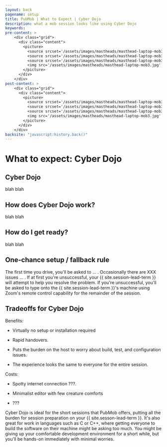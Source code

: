 ```yaml
---
layout: back
pagename: setup
title: PubMob | What to Expect | Cyber Dojo
description: what a mob session looks like using Cyber Dojo
keywords:
pre-content: >
    <div class="grid">
      <div class="content">
        <picture>
          <source srcset='/assets/images/mastheads/masthead-laptop-mob3.jpg' media='(max-width: 1080px)'>
          <source srcset='/assets/images/mastheads/masthead-laptop-mob3.jpg' media='(min-width: 960px)'>
          <source srcset='/assets/images/mastheads/masthead-laptop-mob3.jpg' media='(min-width: 830px'>
          <img src='/assets/images/mastheads/masthead-laptop-mob3.jpg' alt='PubMob what to expect'>
        </picture>
      </div>
    </div>
post-content: >
    <div class="grid">
      <div class="content">
        <picture>
          <source srcset='/assets/images/mastheads/masthead-laptop-mob3.jpg' media='(max-width: 1080px)'>
          <source srcset='/assets/images/mastheads/masthead-laptop-mob3.jpg' media='(min-width: 960px)'>
          <source srcset='/assets/images/mastheads/masthead-laptop-mob3.jpg' media='(min-width: 830px'>
          <img src='/assets/images/mastheads/masthead-laptop-mob3.jpg' alt='PubMob what to expect'>
        </picture>
      </div>
    </div>
backsite: "javascript:history.back()"
---
```

<h1>What to expect: Cyber Dojo</h1>

<div>
  <h2>Cyber Dojo</h2>
  <p>blah blah <!-- <img src="/assets/images/setup/..." class="setupImg"/> --></p>

  <h2>How does Cyber Dojo work?</h2>
  <p>blah blah</p>
</div>

<div>
  <h2>How do I get ready?</h2>
  <p>blah blah</p> 

  <h2><a id="fallback-rule"></a>One-chance setup / fallback rule</h2><!-- TODO anchor tag here -->
  <p>The first time you drive, you'll be asked to ... . Occasionally there are XXX issues ... . If at first you're unsuccessful, your {{ site.session-lead-term }} will attempt to help you resolve the problem. If you're unsuccessful, you'll be asked to type onto the {{ site.session-lead-term }}'s machine using Zoom's remote control capability for the remainder of the session.</p>

  <h2>Tradeoffs for Cyber Dojo</h2>
  <p>Benefits:</p>
  <ul class="list outer">
    <li><p>Virtually no setup or installation required</p></li>
    <li><p>Rapid handovers.</p></li>
    <li><p>Puts the burden on the host to worry about build, test, and configuration issues.</p></li>
    <li><p>The experience looks the same to everyone for the entire session.</p></li>
  </ul>
  <p>Costs:</p>
  <ul class="list outer">
    <li><p>Spotty internet connection ???.</p></li>
    <li><p>Minimalist editor with few creature comforts</p></li>
    <li><p>???</p></li>
  </ul>
  <p>Cyber Dojo is ideal for the short sessions that PubMob offers, putting all the burden for session preparation on your {{ site.sesson-lead-term }}. It's also great for work in languages such as C or C++, where getting everyone to build the software on their machine might be asking too much. You might be giving up your comfortable development environment for a short while, but you'll be hands-on immediately with minimal worries.</p>
</div>

